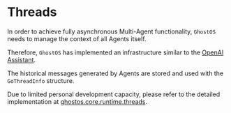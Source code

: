 # Threads

In order to achieve fully asynchronous Multi-Agent functionality, `GhostOS` needs to manage the context of all Agents
itself.

Therefore, `GhostOS` has implemented an infrastructure similar to
the [OpenAI Assistant](https://platform.openai.com/docs/api-reference/assistants).

The historical messages generated by Agents are stored and used with the `GoThreadInfo` structure.

Due to limited personal development capacity, please refer to the detailed implementation
at [ghostos.core.runtime.threads](https://github.com/ghost-in-moss/GhostOS/tree/main/libs/ghostos/ghostos/core/runtime/threads.py).